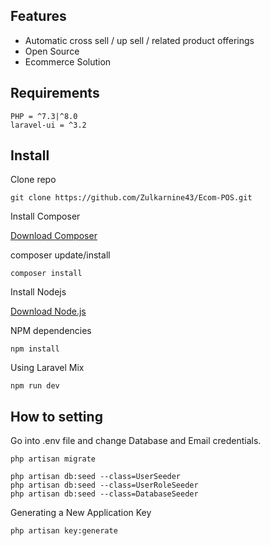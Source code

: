 
## Features 
- Automatic cross sell / up sell / related product offerings
- Open Source
- Ecommerce Solution

## Requirements

	PHP = ^7.3|^8.0
    laravel-ui = ^3.2

## Install

Clone repo

```
git clone https://github.com/Zulkarnine43/Ecom-POS.git
```

Install Composer


[Download Composer](https://getcomposer.org/download/)


composer update/install 

```
composer install
```

Install Nodejs


[Download Node.js](https://nodejs.org/en/download/)


NPM dependencies
```
npm install
```

Using Laravel Mix 

```
npm run dev
```

## How to setting 

Go into .env file and change Database and Email credentials.

```
php artisan migrate
```

```
php artisan db:seed --class=UserSeeder
php artisan db:seed --class=UserRoleSeeder
php artisan db:seed --class=DatabaseSeeder
```
	
Generating a New Application Key
```
php artisan key:generate